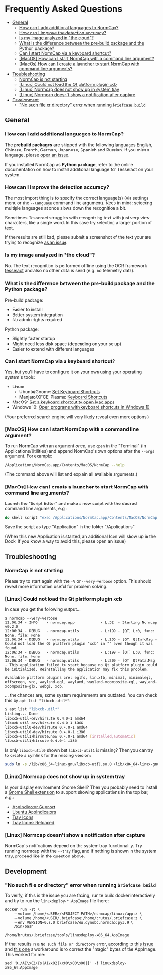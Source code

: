 # Frequently Asked Questions <!-- omit in toc -->

- [General](#general)
  - [How can I add additional languages to NormCap?](#how-can-i-add-additional-languages-to-normcap)
  - [How can I improve the detection accuracy?](#how-can-i-improve-the-detection-accuracy)
  - [Is my image analyzed in "the cloud"?](#is-my-image-analyzed-in-the-cloud)
  - [What is the difference between the pre-build package and the Python package?](#what-is-the-difference-between-the-pre-build-package-and-the-python-package)
  - [Can I start NormCap via a keyboard shortcut?](#can-i-start-normcap-via-a-keyboard-shortcut)
  - [\[MacOS\] How can I start NormCap with a command line argument?](#macos-how-can-i-start-normcap-with-a-command-line-argument)
  - [\[MacOs\] How can I create a launcher to start NormCap with command line arguments?](#macos-how-can-i-create-a-launcher-to-start-normcap-with-command-line-arguments)
- [Troubleshooting](#troubleshooting)
  - [NormCap is not starting](#normcap-is-not-starting)
  - [\[Linux\] Could not load the Qt platform plugin xcb](#linux-could-not-load-the-qt-platform-plugin-xcb)
  - [\[Linux\] Normcap does not show up in system tray](#linux-normcap-does-not-show-up-in-system-tray)
  - [\[Linux\] Normcap doesn't show a notification after capture](#linux-normcap-doesnt-show-a-notification-after-capture)
- [Development](#development)
  - ["No such file or directory" error when running `briefcase build`](#no-such-file-or-directory-error-when-running-briefcase-build)

## General

### How can I add additional languages to NormCap?

The **prebuild packages** are shipped with the following languages English, Chinese,
French, German, Japanese, Spanish and Russian. If you miss a language, please
[open an issue](https://github.com/dynobo/normcap/issues).

If you installed NormCap as **Python package**, refer to the online documentation on how
to install additional language for Tesseract on your system.

### How can I improve the detection accuracy?

The most import thing is to specify the correct language(s) (via settings menu or the
`--language` command line argument). Keep in mind: selecting multiple languages at once
slows down the recognition a bit.

Sometimes Tesseract struggles with recognizing text with just very view characters, like
a single word. In this case try selecting a larger portion of text.

If the results are still bad, please submit a screenshot of the text your are trying to
recognize [as an issue](https://github.com/dynobo/normcap/issues).

### Is my image analyzed in "the cloud"?

No. The text recognition is performed offline using the OCR framework
[tesseract](https://github.com/tesseract-ocr/tesseract) and also no other data is send
(e.g. no telemetry data).

### What is the difference between the pre-build package and the Python package?

Pre-build package:

- Easier to install
- Better system integration
- No admin rights required

Python package:

- Slightly faster startup
- Might need less disk space (depending on your setup)
- Easier to extend with different languages

### Can I start NormCap via a keyboard shortcut?

Yes, but you'll have to configure it on your own using your operating system's tools:

- Linux:
  - Ubuntu/Gnome:
    [Set Keyboard Shortcuts](https://help.ubuntu.com/stable/ubuntu-help/keyboard-shortcuts-set.html)
  - Manjaro/XFCE, Plasma:
    [Keyboard Shortcuts](https://wiki.manjaro.org/index.php?title=Keyboard_Shortcuts)
- MacOS:
  [Set a keyboard shortcut to open Mac apps](https://www.wikihow.com/Set-a-Keyboard-Shortcut-to-Open-Mac-Apps)
- Windows 10:
  [Open programs with keyboard shortcuts in Windows 10](https://www.cnet.com/tech/computing/open-programs-with-keyboard-shortcuts-in-windows-10/)

(Your preferred search engine will very likely reveal even more options.)

### \[MacOS\] How can I start NormCap with a command line argument?

To run NormCap with an argument _once_, use `open` in the "Terminal" (in
Applications/Utilities) and append NormCap's own options after the `--args` argument.
For example:

```sh
/Applications/NormCap.app/Contents/MacOS/NormCap --help
```

(The command above will list and explain all available arguments.)

### \[MacOs\] How can I create a launcher to start NormCap with command line arguments?

Launch the "Script Editor" and make a new script with the desired command line
arguments, e.g.:

```sh
do shell script "exec /Applications/NormCap.app/Contents/MacOS/NormCap --tray"s
```

Save the script as type "Application" in the folder "/Applications"

(When this new Application is started, an additional Icon will show up in the Dock. If
you know a way to avoid this, please open an issue)

## Troubleshooting

### NormCap is not starting

Please try to start again with the `-V` or `--very-verbose` option. This should reveal
more information useful for problem solving.

### \[Linux\] Could not load the Qt platform plugin xcb

In case you get the following output...

```
$ normcap --very-verbose
12:06:34 - INFO    - normcap.app            - L:32  - Starting Normcap v0.2.0
12:06:34 - DEBUG   - normcap.utils          - L:199 - [QT] L:0, func: None, file: None
12:06:34 - DEBUG   - normcap.utils          - L:200 - [QT] QtInfoMsg - Could not load the Qt platform plugin "xcb" in "" even though it was found.
12:06:34 - DEBUG   - normcap.utils          - L:199 - [QT] L:0, func: None, file: None
12:06:34 - DEBUG   - normcap.utils          - L:200 - [QT] QtFatalMsg - This application failed to start because no Qt platform plugin could be initialized. Reinstalling the application may fix this problem.

Available platform plugins are: eglfs, linuxfb, minimal, minimalegl, offscreen, vnc, wayland-egl, wayland, wayland-xcomposite-egl, wayland-xcomposite-glx, webgl, xcb.
```

... the chances are, some system requirements are outdated. You can check this by
`apt list "libxcb-util*"`:

```sh
$ apt list "libxcb-util*"
Listing... Done
libxcb-util-dev/hirsute 0.4.0-1 amd64
libxcb-util-dev/hirsute 0.4.0-1 i386
libxcb-util0-dev/hirsute 0.4.0-1 amd64
libxcb-util0-dev/hirsute 0.4.0-1 i386
libxcb-util1/hirsute,now 0.4.0-1 amd64 [installed,automatic]
libxcb-util1/hirsute 0.4.0-1 i386
```

Is only `libxcb-util0` shown but `libxcb-util1` is missing? Then you can try to create a
symlink for the missing version:

```sh
sudo ln -s /lib/x86_64-linux-gnu/libxcb-util.so.0 /lib/x86_64-linux-gnu/libxcb-util.so.1
```

### \[Linux\] Normcap does not show up in system tray

Is your display environment Gnome Shell? Then you probably need to install a
[Gnome Shell extension](https://extensions.gnome.org/) to support showing applications
in the top bar, e.g.:

- [AppIndicator Support](https://extensions.gnome.org/extension/615/appindicator-support/)
- [Ubuntu AppIndicators](https://extensions.gnome.org/extension/1301/ubuntu-appindicators/)
- [Tray Icons](https://extensions.gnome.org/extension/1503/tray-icons/)
- [Tray Icons: Reloaded](https://extensions.gnome.org/extension/2890/tray-icons-reloaded/)

### \[Linux\] Normcap doesn't show a notification after capture

NormCap's notifcations depend on the system tray functionality. Try running normcap with
the `--tray` flag, and if nothing is shown in the system tray, proceed like in the
question above.

## Development

### "No such file or directory" error when running `briefcase build`

To verify, if this is the issue you are facing, run te build docker interactively and
try to run the `linuxdeploy-*.AppImage` file there:

```
docker run -it \
    --volume /home/<USER>/<PROJECT PATH>/normcap/linux:/app:z \
    --volume /home/<USER/.briefcase:/home/brutus/.briefcase:z \
    --env VERSION=0.2.0 briefcase/eu.dynobo.normcap:py3.9 \
    /bin/bash

/home/brutus/.briefcase/tools/linuxdeploy-x86_64.AppImage
```

If that results in a `No such file or directory` error, according to
[this issue](https://github.com/AppImage/AppImageKit/issues/1027#issuecomment-641601097)
and [this one](https://github.com/AppImage/AppImageKit/issues/828) a workaround is to
correct the "magic" bytes of the AppImage. This worked for me:

```
sed '0,/AI\x02/{s|AI\x02|\x00\x00\x00|}' -i linuxdeploy-x86_64.AppImage
```
